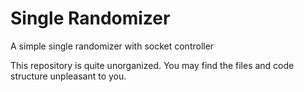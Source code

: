 # Single Randomizer

A simple single randomizer with socket controller

This repository is quite unorganized. You may find the files and code structure unpleasant to you.
